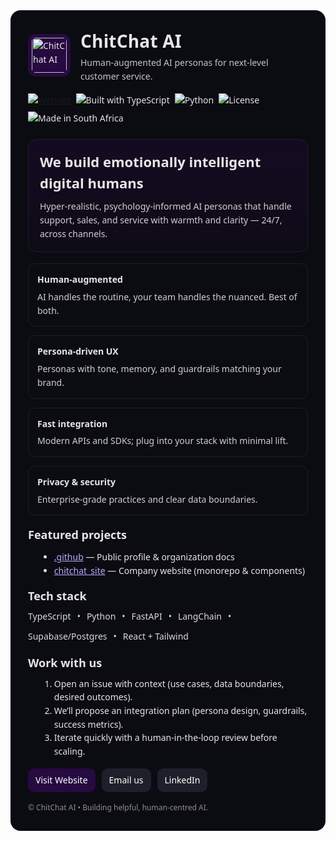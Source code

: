 <!-- ChitChat AI • Organization Profile README (HTML only) -->
<!-- Save as: .github/profile/README.md -->

<div style="font-family: ui-sans-serif, system-ui, -apple-system, Segoe UI, Roboto, 'Helvetica Neue', Arial; line-height:1.55; color:#e6e6e6; background:#0b0b12; padding:28px; border-radius:16px;">

  <!-- Header -->
  <div style="display:flex; align-items:center; gap:16px; margin-bottom:16px;">
    <img src="YOUR_LOGO_URL" alt="ChitChat AI" width="56" height="56" style="border-radius:12px; background:#260a40; padding:6px;">
    <div>
      <h1 style="margin:0; font-size:28px; letter-spacing:.2px;">ChitChat AI</h1>
      <div style="opacity:.85; font-size:14px; margin-top:2px;">
        Human-augmented AI personas for next-level customer service.
      </div>
    </div>
  </div>

  <!-- Badges -->
  <div style="display:flex; flex-wrap:wrap; gap:8px; margin:10px 0 22px;">
    <a href="https://chitchatai.co.za" target="_blank">
      <img alt="Website" src="https://img.shields.io/badge/website-chitchatai.co.za-7b5cd6?style=flat&logo=google-chrome&logoColor=white">
    </a>
    <img alt="Built with TypeScript" src="https://img.shields.io/badge/TypeScript-%23007ACC.svg?style=flat&logo=typescript&logoColor=white">
    <img alt="Python" src="https://img.shields.io/badge/Python-3776AB.svg?style=flat&logo=python&logoColor=white">
    <img alt="License" src="https://img.shields.io/badge/License-Apache%202.0-brightgreen?style=flat">
    <img alt="Made in South Africa" src="https://img.shields.io/badge/Made_in-South_Africa-ffbf00?style=flat">
  </div>

  <!-- Hero -->
  <div style="padding:18px 18px; border:1px solid #1f1f2b; border-radius:14px; background:linear-gradient(180deg, rgba(38,10,64,.35), rgba(38,10,64,.1)); margin-bottom:18px;">
    <h2 style="margin:0 0 10px; font-size:22px;">We build emotionally intelligent digital humans</h2>
    <p style="margin:0; opacity:.9;">
      Hyper-realistic, psychology-informed AI personas that handle support, sales, and
      service with warmth and clarity — 24/7, across channels.
    </p>
  </div>

  <!-- Value props -->
  <div style="display:grid; grid-template-columns: repeat(auto-fit, minmax(220px, 1fr)); gap:14px; margin:18px 0 8px;">
    <div style="border:1px solid #1f1f2b; border-radius:12px; padding:14px;">
      <div style="font-weight:600; margin-bottom:6px;">Human-augmented</div>
      <div style="opacity:.9;">AI handles the routine, your team handles the nuanced. Best of both.</div>
    </div>
    <div style="border:1px solid #1f1f2b; border-radius:12px; padding:14px;">
      <div style="font-weight:600; margin-bottom:6px;">Persona-driven UX</div>
      <div style="opacity:.9;">Personas with tone, memory, and guardrails matching your brand.</div>
    </div>
    <div style="border:1px solid #1f1f2b; border-radius:12px; padding:14px;">
      <div style="font-weight:600; margin-bottom:6px;">Fast integration</div>
      <div style="opacity:.9;">Modern APIs and SDKs; plug into your stack with minimal lift.</div>
    </div>
    <div style="border:1px solid #1f1f2b; border-radius:12px; padding:14px;">
      <div style="font-weight:600; margin-bottom:6px;">Privacy & security</div>
      <div style="opacity:.9;">Enterprise-grade practices and clear data boundaries.</div>
    </div>
  </div>

  <!-- Featured projects -->
  <h3 style="margin:18px 0 10px; font-size:18px;">Featured projects</h3>
  <ul style="margin:0 0 14px 18px;">
    <li><a href="https://github.com/ChitChatAI/.github" target="_blank" style="color:#bca8ff;">.github</a> — Public profile & organization docs</li>
    <li><a href="https://github.com/ChitChatAI/chitchat_site" target="_blank" style="color:#bca8ff;">chitchat_site</a> — Company website (monorepo & components)</li>
    <!-- Add more when public: personas, tts, metrics, etc. -->
  </ul>

  <!-- Tech stack -->
  <h3 style="margin:16px 0 8px; font-size:18px;">Tech stack</h3>
  <div style="display:flex; flex-wrap:wrap; gap:10px; opacity:.95;">
    <span>TypeScript</span> •
    <span>Python</span> •
    <span>FastAPI</span> •
    <span>LangChain</span> •
    <span>Supabase/Postgres</span> •
    <span>React + Tailwind</span>
  </div>

  <!-- How to engage -->
  <h3 style="margin:18px 0 8px; font-size:18px;">Work with us</h3>
  <ol style="margin:0 0 16px 18px;">
    <li>Open an issue with context (use cases, data boundaries, desired outcomes).</li>
    <li>We’ll propose an integration plan (persona design, guardrails, success metrics).</li>
    <li>Iterate quickly with a human-in-the-loop review before scaling.</li>
  </ol>

  <!-- Contact / links -->
  <div style="display:flex; flex-wrap:wrap; gap:10px; align-items:center; margin-top:6px;">
    <a href="https://chitchatai.co.za" target="_blank" style="background:#260a40; color:#fff; padding:8px 12px; border-radius:10px; text-decoration:none;">Visit Website</a>
    <a href="mailto:info@chitchatai.co.za" style="background:#1f1f2b; color:#fff; padding:8px 12px; border-radius:10px; text-decoration:none;">Email us</a>
    <a href="YOUR_LINKEDIN_URL" target="_blank" style="background:#1f1f2b; color:#fff; padding:8px 12px; border-radius:10px; text-decoration:none;">LinkedIn</a>
  </div>

  <!-- Footer note -->
  <div style="opacity:.6; font-size:12px; margin-top:16px;">
    © ChitChat AI • Building helpful, human-centred AI.
  </div>
</div>
